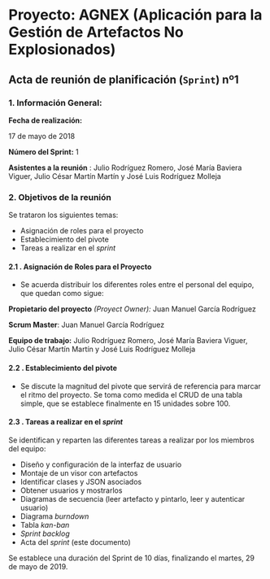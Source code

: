 # Proyecto: AGNEX (Aplicación para la Gestión de Artefactos No Explosionados)
##  Acta de reunión de planificación (`Sprint`) nº1

### 1. **Información General:**

**Fecha de realización:**

17 de mayo de 2018

**Número del Sprint:** 1

**Asistentes a la reunión** : Julio Rodríguez Romero, José María Baviera Viguer, Julio César Martín Martín y José Luis Rodríguez Molleja

### 2. **Objetivos de la reunión**

Se trataron los siguientes temas:

- Asignación de roles para el proyecto
- Establecimiento del pivote
- Tareas a realizar en el _sprint_

####  2.1 **. Asignación de Roles para el Proyecto**

- Se acuerda distribuir los diferentes roles entre el personal del equipo, que quedan como sigue:

**Propietario del proyecto** _(Proyect Owner):_ Juan Manuel García Rodríguez

**Scrum Master**: Juan Manuel García Rodríguez

**Equipo de trabajo:** Julio Rodríguez Romero, José María Baviera Viguer, Julio César Martín Martín y José Luis Rodríguez Molleja


####  2.2 **. Establecimiento del pivote**

  - Se discute la magnitud del pivote que servirá de referencia para marcar el ritmo del proyecto. Se toma como medida el CRUD de una tabla simple, que se establece finalmente en 15 unidades sobre 100.


####  2.3 **. Tareas a realizar en el**  **_sprint_**

  Se identifican y reparten las diferentes tareas a realizar por los miembros del equipo:

- Diseño y configuración de la interfaz de usuario
- Montaje de un visor con artefactos
- Identificar clases y JSON asociados
- Obtener usuarios y mostrarlos
- Diagramas de secuencia (leer artefacto y pintarlo, leer y autenticar usuario)
- Diagrama _burndown_
- Tabla _kan-ban_
- _Sprint backlog_
- Acta del _sprint_ (este documento)

Se establece una duración del Sprint de 10 días, finalizando el martes, 29 de mayo de 2019.

